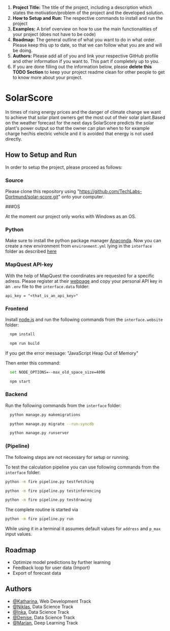 1. **Project Title:** The title of the project, including a description which states the motivation/problem of the project and the developed solution.
2. **How to Setup and Run:** The respective commands to install and run the project
3. **Examples:** A brief overview on how to use the main functionalities of your project (does not have to be code)
4. **Roadmap:** The general outline of what you want to do in what order. Please keep this up to date, so that we can follow what you are and will be doing.
5. **Authors:** Please add all of you and link your respective GitHub profile and other information if you want to. This part if completely up to you.
6. If you are done filling out the information below, please **delete this TODO Section** to keep your project readme clean for other people to get to know more about your project.

# SolarScore
In times of rising energy prices and the danger of climate change we want to achieve that solar plant owners get the most out of their solar plant.Based on the weather forecast for the next days SolarScore predicts the solar plant's power output so that the owner can plan when to for example charge her/his electric vehicle and it is avoided that energy is not used directly. 

## How to Setup and Run
In order to setup the project, please proceed as follows:

### Source
Please clone this repository using "https://github.com/TechLabs-Dortmund/solar-score.git" onto your computer.

###OS

At the moment our project only works with Windows as an OS.

### Python
Make sure to install the python package manager [Anaconda](https://www.anaconda.com/products/distribution).
Now you can create a new environment from `environment.yml` lying in the `interface` folder as described [here](https://github.com/TechLabs-Dortmund/solar-score/wiki/How-to-import-the-Python-packages)

### MapQuest API-key
With the help of MapQuest the coordinates are requested for a specific adress. 
Please register at their [webpage](https://developer.mapquest.com/user/login/sign-up) and copy your personal API key in an `.env` file to the `interface.data` folder:

```shell
api_key = "<that_is_an_api_key>"
```

### Frontend
Install [node.js](https://nodejs.org/en/download/) and run the following commands from the `interface.website` folder:

```bash
  npm install
```

```bash
  npm run build
```
If you get the error message: "JavaScript Heap Out of Memory"

Then enter this command:

```bash
  set NODE_OPTIONS=--max_old_space_size=4096
```

```bash
  npm start
```

### Backend
Run the following commands from the `interface` folder:

```bash
  python manage.py makemigrations
```
```bash
  python manage.py migrate --run-syncdb
```
```bash
  python manage.py runserver
```

### (Pipeline)
The following steps are not necessary for setup or running.

To test the calculation pipeline you can use following commands from the `interface` folder:
```bash
python -m fire pipeline.py testfetching
```
```bash
python -m fire pipeline.py testinferencing
```
```bash
python -m fire pipeline.py testdrawing
```
The complete routine is started via
```bash
python -m fire pipeline.py run
```
While using it in a terminal it assumes default values for `address` and `p_max` input values.
  
## Roadmap
- Optimize model predictions by further learning
- Feedback loop for user data (Import)
- Export of forecast data

  
## Authors

- [@Katharina](https://github.com/KatWeid), Web Development Track
- [@Niklas](https://github.com/WeitzelN), Data Science Track
- [@Inka](https://github.com/JuaKaliKubwa), Data Science Track
- [@Denise](https://github.com/DeniseGrunert), Data Science Track
- [@Marian](https://github.com/Kallonaut), Deep Learning Track
